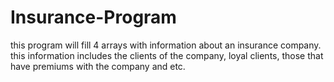 # Insurance-Program
this program will fill 4 arrays with information about an insurance company. this information includes the clients of the company, loyal clients, those that have premiums with the company and etc. 
